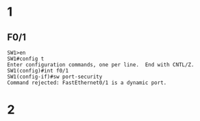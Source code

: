 # 1
## F0/1
    SW1>en
    SW1#config t
    Enter configuration commands, one per line.  End with CNTL/Z.
    SW1(config)#int f0/1
    SW1(config-if)#sw port-security
    Command rejected: FastEthernet0/1 is a dynamic port.




# 2

